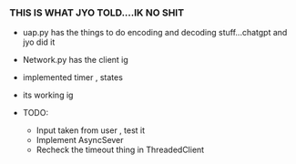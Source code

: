 ### THIS IS WHAT JYO TOLD....IK NO SHIT
- uap.py has the things to do encoding and decoding stuff...chatgpt and jyo did it

- Network.py has the client ig 

- implemented timer , states
- its working ig

- TODO:
    - Input taken from user , test it
    - Implement AsyncSever
    - Recheck the timeout thing in ThreadedClient
